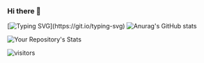 ### Hi there 👋

[![Typing SVG](https://readme-typing-svg.herokuapp.com/?lines=Hello+World.;Welcome+to+my+github+profile.;Try+googling+harjasnagi.)](https://git.io/typing-svg)
![Anurag's GitHub stats](https://github-readme-stats.vercel.app/api?username=harjasnagi&show_icons=true&theme=nightowl)

![Your Repository's Stats](https://github-readme-stats.vercel.app/api?username=harjasnagi&show_icons=true)

![visitors](https://visitor-badge.glitch.me/badge?page_id=harjasnagi.visitor-badge)

<!--
**harjasnagi/harjasnagi** is a ✨ _special_ ✨ repository because its `README.md` (this file) appears on your GitHub profile.

Here are some ideas to get you started:

- 🔭 I’m currently working on ...
- 🌱 I’m currently learning ...
- 👯 I’m looking to collaborate on ...
- 🤔 I’m looking for help with ...
- 💬 Ask me about ...
- 📫 How to reach me: ...
- 😄 Pronouns: ...
- ⚡ Fun fact: ...
-->
